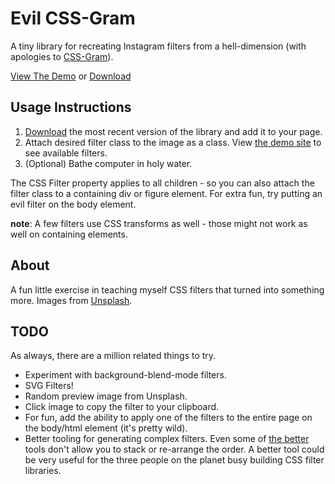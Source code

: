# Evil CSS-Gram

A tiny library for recreating Instagram filters from a hell-dimension (with apologies to [CSS-Gram](https://una.im/CSSgram/)).

[View The Demo](http://www.thecssking.com/EvilCSSGram/demo/index.html) or [Download](https://github.com/TheCSSKing/EvilCSSGram/releases/download/1.0/evil-css-gram.css)

## Usage Instructions

1.  [Download](https://github.com/TheCSSKing/EvilCSSGram/releases/download/1.0/evil-css-gram.css) the most recent version of the library and add it to your page.
2.  Attach desired filter class to the image as a class.  View [the demo site](http://www.thecssking.com/EvilCSSGram/demo/index.html) to see available filters.
3.  (Optional) Bathe computer in holy water.

The CSS Filter property applies to all children - so you can also attach the filter class to a containing div or figure element.  For extra fun, try putting an evil filter on the body element.  

**note**: A few filters use CSS transforms as well - those might not work as well on containing elements.

## About

A fun little exercise in teaching myself CSS filters that turned into something more.  Images from [Unsplash](https://unsplash.com/).

## TODO

As always, there are a million related things to try.

* Experiment with background-blend-mode filters.
* SVG Filters!
* Random preview image from Unsplash.
* Click image to copy the filter to your clipboard.
* For fun, add the ability to apply one of the filters to the entire page on the body/html element (it's pretty wild).
* Better tooling for generating complex filters.  Even some of [the better](https://cssgenerator.org/filter-css-generator.html) tools don't allow you to stack or re-arrange the order.  A better tool could be very useful for the three people on the planet busy building CSS filter libraries.








